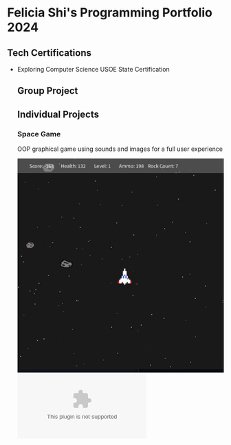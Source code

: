 # Felicia Shi's Programming Portfolio 2024

## Tech Certifications
* Exploring Computer Science USOE State Certification

  ## Group Project

  ## Individual Projects

  ### Space Game
  OOP graphical game using sounds and images for a full user experience

  ![Gameplay](https://github.com/CosmicIris/programmingportfolio/blob/main/sg1.png)
  ![Source code](https://github.com/CosmicIris/programmingportfolio/blob/main/SpaceGame_currentvers_.zip)
